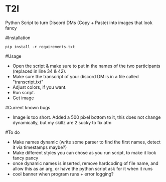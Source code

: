 # T2I
Python Script to turn Discord DMs (Copy + Paste) into images that look fancy  


#Installation

```pip install -r requirements.txt```

#Usage

* Open the script & make sure to put in the names of the two participants (replaced in line 34 & 42).
* Make sure the transcript of your discord DM is in a file called "transcript.txt"
* Adjust colors, if you want.
* Run script.
* Get image

#Current known bugs
* Image is too short. Added a 500 pixel bottom to it, this does not change dynamically, but my skillz are 2 sucky to fix atm

#To do
* Make names dynamic (write some parser to find the first names, detect it via timestamps maybe?)
* Make different styles you can chose as you run script, to make it look fancy pancy
* once dynamic names is inserted, remove hardcoding of file name, and allow this as an arg, or have the python script ask for it when it runs
* cool banner when program runs + error logging? 
